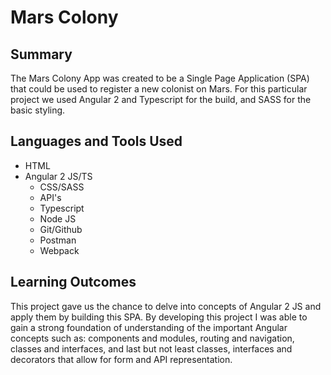 # Mars Colony 

## Summary

The Mars Colony App was created to be a Single Page Application (SPA) that could be used to register a new colonist on Mars. For this particular project we used Angular 2 and Typescript for the build, and SASS for the basic styling. 

## Languages and Tools Used
  
  * HTML
  * Angular 2 JS/TS
	* CSS/SASS
	* API's
	* Typescript
	* Node JS
	* Git/Github
	* Postman
	* Webpack
  
	

## Learning Outcomes

This project gave us the chance to delve into concepts of Angular 2 JS and apply them by building this SPA. By developing this project I was able to gain a strong foundation of understanding of the important Angular concepts such as:  components and modules, routing and navigation, classes and interfaces, and last but not least classes, interfaces and decorators that allow for form and API representation. 
